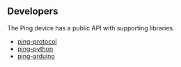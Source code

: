 ## Developers

The Ping device has a public API with supporting libraries.

- [ping-protocol](https://github.com/bluerobotics/ping-protocol)
- [ping-python](https://github.com/bluerobotics/ping-python)
- [ping-arduino](https://github.com/bluerobotics/ping-arduino)
